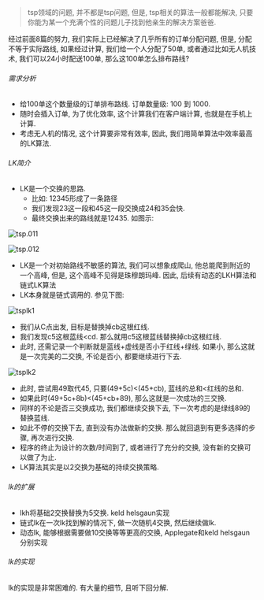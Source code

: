> tsp领域的问题, 并不都是tsp问题, 但是, tsp相关的算法一般都能解决, 只要你能为某一个充满个性的问题儿子找到他亲生的解决方案爸爸.

经过前面8篇的努力, 我们实际上已经解决了几乎所有的订单分配问题, 但是, 分配不等于实际路线, 如果经过计算, 我们给一个人分配了50单, 或者通过比如无人机技术, 我们可以24小时配送100单, 那么这100单怎么排布路线? 

###### 需求分析

- 给100单这个数量级的订单排布路线. 订单数量级: 100 到 1000.
- 随时会插入订单, 为了优化效率, 这个计算我们在客户端计算, 也就是在手机上计算. 
- 考虑无人机的情况, 这个计算要非常有效率, 因此, 我们用简单算法中效率最高的LK算法.

###### LK简介

- LK是一个交换的思路. 
  - 比如: 12345形成了一条路径
  - 我们发现23这一段和45这一段交换成24和35会快.
  - 最终交换出来的路线就是12435. 如图示: 

![tsp.011](/Users/bergman/git/workdoc/分享推广/tsp/tsp.011.jpeg)

![tsp.012](/Users/bergman/git/workdoc/分享推广/tsp/tsp.012.jpeg)

- LK是一个对初始路线不敏感的算法, 我们可以想象成爬山, 他总能爬到附近的一个高峰, 但是, 这个高峰不见得是珠穆朗玛峰. 因此, 后续有动态的LKH算法和链式LK算法
- LK本身就是链式调用的. 参见下图:

![tsplk1](/Users/bergman/git/workdoc/分享推广/sketch/tsplk1.png)

- 我们从C点出发, 目标是替换掉cb这根红线.
- 我们发现c5这根蓝线<cd. 那么就用c5这根蓝线替换掉cb这根红线.
- 此时, 还需记录一个判断就是蓝线+虚线是否小于红线+绿线. 如果小, 那么这就是一次完美的二交换, 不论是否小, 都要继续进行下去.

![tsplk2](/Users/bergman/git/workdoc/分享推广/sketch/tsplk2.png)

- 此时, 尝试用49取代45, 只要(49+5c)<(45+cb), 蓝线的总和<红线的总和.
- 如果此时(49+5c+8b)<(45+cb+89), 那么这就是一次成功的三交换.
- 同样的不论是否三交换成功, 我们都继续交换下去, 下一次考虑的是绿线89的替换蓝线.
- 如此不停的交换下去, 直到没有办法做新的交换. 那么就回退到有更多选择的步骤, 再次进行交换.
- 程序的终止为设计的次数/时间到了, 或者进行了充分的交换, 没有新的交换可以做了为止.
- LK算法其实是以2交换为基础的持续交换策略.

###### lk的扩展

- lkh将基础2交换替换为5交换. keld helsgaun实现
- 链式lk在一次lk找到解的情况下, 做一次随机4交换, 然后继续做lk.
- 动态lk, 能够根据需要做10交换等等更高的交换, Applegate和keld helsgaun分别实现



###### lk的实现

lk的实现是非常困难的. 有大量的细节, 且听下回分解.